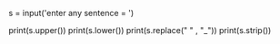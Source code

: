 s = input('enter any sentence = ')

print(s.upper())
print(s.lower())
print(s.replace(" " , "_"))
print(s.strip())
